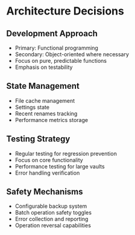 # Architecture Decisions

## Development Approach
- Primary: Functional programming
- Secondary: Object-oriented where necessary
- Focus on pure, predictable functions
- Emphasis on testability

## State Management
- File cache management
- Settings state
- Recent renames tracking
- Performance metrics storage

## Testing Strategy
- Regular testing for regression prevention
- Focus on core functionality
- Performance testing for large vaults
- Error handling verification

## Safety Mechanisms
- Configurable backup system
- Batch operation safety toggles
- Error collection and reporting
- Operation reversal capabilities 